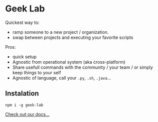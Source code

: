 # Geek Lab

Quickest way to:
- ramp someone to a new project / organization.
- swap between projects and executing your favorite scripts

Pros:
- quick setup
- Agnostic from operational system (aka cross-platform)
- Share usefull commands with the community / your team / or simply keep things to your self
- Agnostic of language, call your `.py`, `.sh`, `.java`...

## Instalation
```
npm i -g geek-lab
```

[Check out our docs...]('./docs')